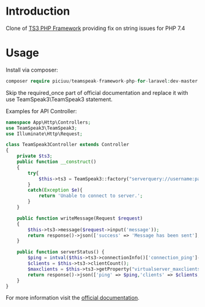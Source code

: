 Introduction
============

Clone of [TS3 PHP Framework](https://github.com/fkubis/teamspeak-php-framework) providing fix on string issues for PHP 7.4


Usage
=====

Install via composer:

```php
composer require piciuu/teamspeak-framework-php-for-laravel:dev-master
```

Skip the required_once part of official documentation and replace it with use TeamSpeak3\TeamSpeak3 statement.

Examples for API Controller:


```php
namespace App\Http\Controllers;
use TeamSpeak3\TeamSpeak3;
use Illuminate\Http\Request;

class TeamSpeak3Controller extends Controller
{
    private $ts3;
    public function __construct()
    {
        try{
            $this->ts3 = TeamSpeak3::factory("serverquery://username:password@127.0.0.1:10011/?server_port=9987");
        }
        catch(Exception $e){
            return 'Unable to connect to server.';
        }
    }

    public function writeMessage(Request $request)
    {
        $this->ts3->message($request->input('message'));
        return response()->json(['success' => 'Message has been sent'], 200);
    }

    public function serverStatus() {
        $ping = intval($this->ts3->connectionInfo()['connection_ping']->__toString());
        $clients = $this->ts3->clientCount();
        $maxclients = $this->ts3->getProperty("virtualserver_maxclients");
        return response()->json(['ping' => $ping,'clients' => $clients, 'maxclients' => $maxclients], 200);
    }
}
```


For more information visit the [official documentation](https://docs.planetteamspeak.com/ts3/php/framework/).
